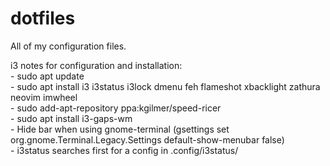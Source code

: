 # dotfiles
All of my configuration files.

i3 notes for configuration and installation:  
	- sudo apt update  
	- sudo apt install i3 i3status i3lock dmenu feh flameshot xbacklight zathura neovim imwheel  
	- sudo add-apt-repository ppa:kgilmer/speed-ricer  
	- sudo apt install i3-gaps-wm  
	- Hide bar when using gnome-terminal (gsettings set org.gnome.Terminal.Legacy.Settings default-show-menubar false)  
	- i3status searches first for a config in .config/i3status/  
